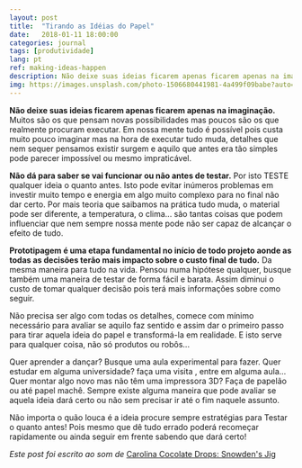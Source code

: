 ```yaml
---
layout: post
title:  "Tirando as Idéias do Papel"
date:   2018-01-11 18:00:00
categories: journal
tags: [produtividade]
lang: pt
ref: making-ideas-happen
description: Não deixe suas ideias ficarem apenas ficarem apenas na imaginação...
img: https://images.unsplash.com/photo-1506680441981-4a499f09babe?auto=format&fit=crop&w=1021&q=80
---
```


**Não deixe suas ideias ficarem apenas ficarem apenas na imaginação.** Muitos são os que pensam novas possibilidades mas poucos são os que realmente procuram executar. Em nossa mente tudo é possível pois custa muito pouco imaginar mas na hora de executar tudo muda, detalhes que nem sequer pensamos existir surgem e aquilo que antes era tão simples pode parecer impossível ou mesmo impraticável.

**Não dá para saber se vai funcionar ou não antes de testar.** Por isto TESTE qualquer ideia o quanto antes. Isto pode evitar inúmeros problemas em investir muito tempo e energia em algo muito complexo para no final não dar certo. Por mais teoria que saibamos na prática tudo muda, o material pode ser diferente, a temperatura, o clima... são tantas coisas que podem influenciar que nem sempre nossa mente pode não ser capaz de alcançar o efeito de tudo.

**Prototipagem é uma etapa fundamental no início de todo projeto aonde as todas as decisões terão mais impacto sobre o custo final de tudo.** Da mesma maneira para tudo na vida. Pensou numa hipótese qualquer, busque também uma maneira de testar de forma fácil e barata. Assim diminui o custo de tomar qualquer decisão pois terá mais informações sobre como seguir.

Não precisa ser algo com todas os detalhes, comece com mínimo necessário para avaliar se aquilo faz sentido e assim dar o primeiro passo para tirar aquela ideia do papel e transformá-la em realidade. E isto serve para qualquer coisa, não só produtos ou robôs...

Quer aprender a dançar? Busque uma aula experimental para fazer. Quer estudar em alguma universidade? faça uma visita , entre em alguma aula... Quer montar algo novo mas não têm uma impressora 3D? Faça de papelão ou até papel machê. Sempre existe alguma maneira que pode avaliar se aquela ideia dará certo ou não sem precisar ir até o fim naquele assunto.

Não importa o quão louca é a ideia procure sempre estratégias para Testar o quanto antes! Pois mesmo que dê tudo errado poderá recomeçar rapidamente ou ainda seguir em frente sabendo que dará certo!

_Este post foi escrito ao som de_ [Carolina Cocolate Drops: Snowden's Jig](https://youtu.be/nliiRDmBbEQ)
